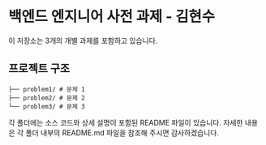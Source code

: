 # 백엔드 엔지니어 사전 과제 - 김현수

이 저장소는 3개의 개별 과제를 포함하고 있습니다.

## 프로젝트 구조
```
├── problem1/ # 문제 1
├── problem2/ # 문제 2
└── problem3/ # 문제 3
```
각 폴더에는 소스 코드와 상세 설명이 포함된 README 파일이 있습니다.
자세한 내용은 각 폴더 내부의 README.md 파일을 참조해 주시면 감사하겠습니다.
